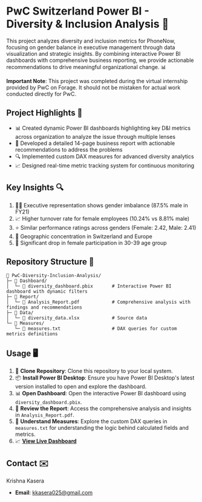 # PwC Switzerland Power BI - Diversity & Inclusion Analysis 🎯
This project analyzes diversity and inclusion metrics for PhoneNow, focusing on gender balance in executive management through data visualization and strategic insights. By combining interactive Power BI dashboards with comprehensive business reporting, we provide actionable recommendations to drive meaningful organizational change. 📊

**Important Note**: This project was completed during the virtual internship provided by PwC on Forage. It should not be mistaken for actual work conducted directly for PwC.

## Project Highlights 🌟
- 📊 Created dynamic Power BI dashboards highlighting key D&I metrics across organization to analyze the issue through multiple lenses
- 📝 Developed a detailed 14-page business report with actionable recommendations to address the problems
- 🔍 Implemented custom DAX measures for advanced diversity analytics
- 📈 Designed real-time metric tracking system for continuous monitoring

## Key Insights 🔍
1. 👨‍💼 Executive representation shows gender imbalance (87.5% male in FY21)
2. 📈 Higher turnover rate for female employees (10.24% vs 8.81% male)
3. ⭐ Similar performance ratings across genders (Female: 2.42, Male: 2.41)
4. 📍 Geographic concentration in Switzerland and Europe
5. 🔻 Significant drop in female participation in 30-39 age group

## Repository Structure 📂
```
📁 PwC-Diversity-Inclusion-Analysis/
├─ 📁 Dashboard/                         
│  └─ 📄 diversity_dashboard.pbix       # Interactive Power BI dashboard with dynamic filters
├─ 📁 Report/                            
│  └─ 📄 Analysis_Report.pdf            # Comprehensive analysis with findings and recommendations
├─ 📁 Data/                             
│  └─ 📄 diversity_data.xlsx            # Source data
└─ 📁 Measures/                      
   └─ 📄 measures.txt                   # DAX queries for custom metrics definitions
```

## Usage 🖥️
1. 🔗 **Clone Repository**: Clone this repository to your local system.
2. 📦 **Install Power BI Desktop**: Ensure you have Power BI Desktop's latest version installed to open and explore the dashboard.
3. 📊 **Open Dashboard**: Open the interactive Power BI dashboard using `diversity_dashboard.pbix`.
4. 📝 **Review the Report**: Access the comprehensive analysis and insights in `Analysis_Report.pdf`.
5. 🧮 **Understand Measures**: Explore the custom DAX queries in `measures.txt` for understanding the logic behind calculated fields and metrics.
6. 📈 **[View Live Dashboard](https://app.powerbi.com/groups/05635138-c89d-4ac7-b424-b3306ddf6da9/reports/ecd75804-23f7-46c6-97d1-a2f5196ec424/bb731640b178e9c78271?experience=power-bi)**

## Contact ✉️
Krishna Kasera
- **Email**: kkasera025@gmail.com

